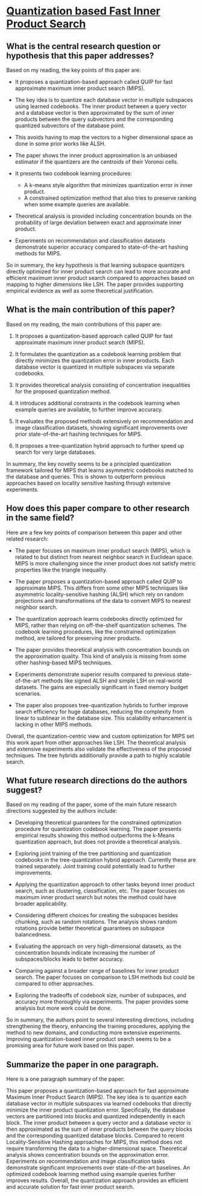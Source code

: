 # [Quantization based Fast Inner Product Search](https://arxiv.org/abs/1509.01469)

## What is the central research question or hypothesis that this paper addresses?

 Based on my reading, the key points of this paper are:

- It proposes a quantization-based approach called QUIP for fast approximate maximum inner product search (MIPS). 

- The key idea is to quantize each database vector in multiple subspaces using learned codebooks. The inner product between a query vector and a database vector is then approximated by the sum of inner products between the query subvectors and the corresponding quantized subvectors of the database point.

- This avoids having to map the vectors to a higher dimensional space as done in some prior works like ALSH.

- The paper shows the inner product approximation is an unbiased estimator if the quantizers are the centroids of their Voronoi cells.

- It presents two codebook learning procedures:
    - A k-means style algorithm that minimizes quantization error in inner product.
    - A constrained optimization method that also tries to preserve ranking when some example queries are available.

- Theoretical analysis is provided including concentration bounds on the probability of large deviation between exact and approximate inner product.

- Experiments on recommendation and classification datasets demonstrate superior accuracy compared to state-of-the-art hashing methods for MIPS.

So in summary, the key hypothesis is that learning subspace quantizers directly optimized for inner product search can lead to more accurate and efficient maximum inner product search compared to approaches based on mapping to higher dimensions like LSH. The paper provides supporting empirical evidence as well as some theoretical justification.


## What is the main contribution of this paper?

 Based on my reading, the main contributions of this paper are:

1. It proposes a quantization-based approach called QUIP for fast approximate maximum inner product search (MIPS). 

2. It formulates the quantization as a codebook learning problem that directly minimizes the quantization error in inner products. Each database vector is quantized in multiple subspaces via separate codebooks. 

3. It provides theoretical analysis consisting of concentration inequalities for the proposed quantization method.

4. It introduces additional constraints in the codebook learning when example queries are available, to further improve accuracy.

5. It evaluates the proposed methods extensively on recommendation and image classification datasets, showing significant improvements over prior state-of-the-art hashing techniques for MIPS.

6. It proposes a tree-quantization hybrid approach to further speed up search for very large databases.

In summary, the key novelty seems to be a principled quantization framework tailored for MIPS that learns asymmetric codebooks matched to the database and queries. This is shown to outperform previous approaches based on locality sensitive hashing through extensive experiments.


## How does this paper compare to other research in the same field?

 Here are a few key points of comparison between this paper and other related research:

- The paper focuses on maximum inner product search (MIPS), which is related to but distinct from nearest neighbor search in Euclidean space. MIPS is more challenging since the inner product does not satisfy metric properties like the triangle inequality.

- The paper proposes a quantization-based approach called QUIP to approximate MIPS. This differs from some other MIPS techniques like asymmetric locality-sensitive hashing (ALSH) which rely on random projections and transformations of the data to convert MIPS to nearest neighbor search.

- The quantization approach learns codebooks directly optimized for MIPS, rather than relying on off-the-shelf quantization schemes. The codebook learning procedures, like the constrained optimization method, are tailored for preserving inner products.

- The paper provides theoretical analysis with concentration bounds on the approximation quality. This kind of analysis is missing from some other hashing-based MIPS techniques.

- Experiments demonstrate superior results compared to previous state-of-the-art methods like signed ALSH and simple LSH on real-world datasets. The gains are especially significant in fixed memory budget scenarios.

- The paper also proposes tree-quantization hybrids to further improve search efficiency for huge databases, reducing the complexity from linear to sublinear in the database size. This scalability enhancement is lacking in other MIPS methods.

Overall, the quantization-centric view and custom optimization for MIPS set this work apart from other approaches like LSH. The theoretical analysis and extensive experiments also validate the effectiveness of the proposed techniques. The tree hybrids additionally provide a path to highly scalable search.


## What future research directions do the authors suggest?

 Based on my reading of the paper, some of the main future research directions suggested by the authors include:

- Developing theoretical guarantees for the constrained optimization procedure for quantization codebook learning. The paper presents empirical results showing this method outperforms the k-Means quantization approach, but does not provide a theoretical analysis.

- Exploring joint training of the tree partitioning and quantization codebooks in the tree-quantization hybrid approach. Currently these are trained separately. Joint training could potentially lead to further improvements. 

- Applying the quantization approach to other tasks beyond inner product search, such as clustering, classification, etc. The paper focuses on maximum inner product search but notes the method could have broader applicability.

- Considering different choices for creating the subspaces besides chunking, such as random rotations. The analysis shows random rotations provide better theoretical guarantees on subspace balancedness.

- Evaluating the approach on very high-dimensional datasets, as the concentration bounds indicate increasing the number of subspaces/blocks leads to better accuracy.

- Comparing against a broader range of baselines for inner product search. The paper focuses on comparison to LSH methods but could be compared to other approaches.

- Exploring the tradeoffs of codebook size, number of subspaces, and accuracy more thoroughly via experiments. The paper provides some analysis but more work could be done.

So in summary, the authors point to several interesting directions, including strengthening the theory, enhancing the training procedures, applying the method to new domains, and conducting more extensive experiments. Improving quantization-based inner product search seems to be a promising area for future work based on this paper.


## Summarize the paper in one paragraph.

 Here is a one paragraph summary of the paper:

This paper proposes a quantization-based approach for fast approximate Maximum Inner Product Search (MIPS). The key idea is to quantize each database vector in multiple subspaces via learned codebooks that directly minimize the inner product quantization error. Specifically, the database vectors are partitioned into blocks and quantized independently in each block. The inner product between a query vector and a database vector is then approximated as the sum of inner products between the query blocks and the corresponding quantized database blocks. Compared to recent Locality-Sensitive Hashing approaches for MIPS, this method does not require transforming the data to a higher-dimensional space. Theoretical analysis shows concentration bounds on the approximation error. Experiments on recommendation and image classification tasks demonstrate significant improvements over state-of-the-art baselines. An optimized codebook learning method using example queries further improves results. Overall, the quantization approach provides an efficient and accurate solution for fast inner product search.
